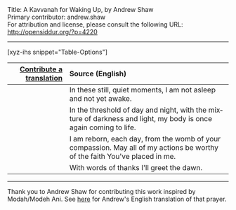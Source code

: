 <html>
<head></head>
<body>
Title: A Kavvanah for Waking Up, by Andrew Shaw<br />
Primary contributor: andrew.shaw<br />
For attribution and license, please consult the following URL: <a href="http://opensiddur.org/?p=4220">http://opensiddur.org/?p=4220</a>
<p />
<hr />

[xyz-ihs snippet="Table-Options"]<table style="margin-left: auto; margin-right: auto;" class="draggable">
<thead><tr><th id="x" style="text-align: right;"><a href="https://opensiddur.org/contributing/upload/">Contribute a translation</a></th><th style="text-align: left;">Source (English)</th></tr></thead>
<tbody>
<tr><td style="vertical-align:top;">
<div class="liturgy" lang="he">

</span></div></td>
 
<td style="vertical-align:top;">
<div class="english" lang="en">
In these still, quiet moments,
I am not asleep
and not yet awake.
</div></td></tr>


<tr><td style="vertical-align:top;">
<div class="liturgy" lang="he">

</span></div></td>
 
<td style="vertical-align:top;">
<div class="english" lang="en">
In the threshold of day and night,
with the mixture of darkness and light,
my body is once again coming to life.
</div></td></tr>


<tr><td style="vertical-align:top;">
<div class="liturgy" lang="he">

</span></div></td>
 
<td style="vertical-align:top;">
<div class="english" lang="en">
I am reborn, each day,
from the womb of your compassion.
May all of my actions
be worthy of the faith You've placed in me.
</div></td></tr>


<tr><td style="vertical-align:top;">
<div class="liturgy" lang="he">

</span></div></td>
 
<td style="vertical-align:top;">
<div class="english" lang="en">
With words of thanks I'll greet the dawn.
</div></td></tr>
</tbody></table>

<hr />

Thank you to Andrew Shaw for contributing this work inspired by Modah/Modeh Ani. See <a href="https://opensiddur.org/prayers/solilunar/everyday/daytime/birkhot-hashahar/modah-modeh-ani-translation-by-andrew-shaw/">here</a> for Andrew's English translation of that prayer.
</body>
</html>